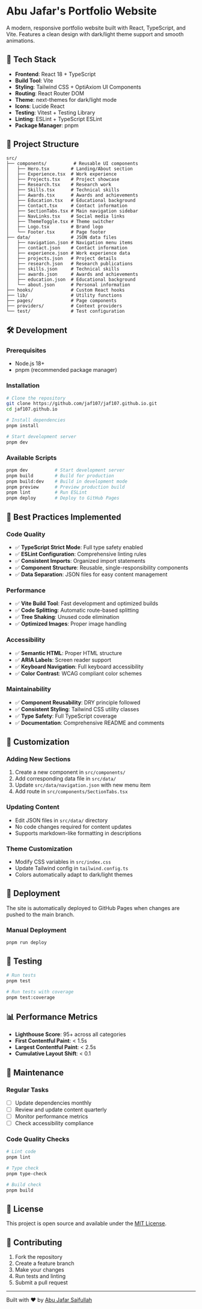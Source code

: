 # Abu Jafar's Portfolio Website

A modern, responsive portfolio website built with React, TypeScript, and Vite. Features a clean design with dark/light theme support and smooth animations.

## 🚀 Tech Stack

- **Frontend**: React 18 + TypeScript
- **Build Tool**: Vite
- **Styling**: Tailwind CSS + OptiAxiom UI Components
- **Routing**: React Router DOM
- **Theme**: next-themes for dark/light mode
- **Icons**: Lucide React
- **Testing**: Vitest + Testing Library
- **Linting**: ESLint + TypeScript ESLint
- **Package Manager**: pnpm

## 📁 Project Structure

```
src/
├── components/          # Reusable UI components
│   ├── Hero.tsx        # Landing/About section
│   ├── Experience.tsx  # Work experience
│   ├── Projects.tsx    # Project showcase
│   ├── Research.tsx    # Research work
│   ├── Skills.tsx      # Technical skills
│   ├── Awards.tsx      # Awards and achievements
│   ├── Education.tsx   # Educational background
│   ├── Contact.tsx     # Contact information
│   ├── SectionTabs.tsx # Main navigation sidebar
│   ├── NavLinks.tsx    # Social media links
│   ├── ThemeToggle.tsx # Theme switcher
│   ├── Logo.tsx        # Brand logo
│   └── Footer.tsx      # Page footer
├── data/               # JSON data files
│   ├── navigation.json # Navigation menu items
│   ├── contact.json    # Contact information
│   ├── experience.json # Work experience data
│   ├── projects.json   # Project details
│   ├── research.json   # Research publications
│   ├── skills.json     # Technical skills
│   ├── awards.json     # Awards and achievements
│   ├── education.json  # Educational background
│   └── about.json      # Personal information
├── hooks/              # Custom React hooks
├── lib/                # Utility functions
├── pages/              # Page components
├── providers/          # Context providers
└── test/               # Test configuration
```

## 🛠️ Development

### Prerequisites

- Node.js 18+
- pnpm (recommended package manager)

### Installation

```bash
# Clone the repository
git clone https://github.com/jaf107/jaf107.github.io.git
cd jaf107.github.io

# Install dependencies
pnpm install

# Start development server
pnpm dev
```

### Available Scripts

```bash
pnpm dev          # Start development server
pnpm build        # Build for production
pnpm build:dev    # Build in development mode
pnpm preview      # Preview production build
pnpm lint         # Run ESLint
pnpm deploy       # Deploy to GitHub Pages
```

## 📝 Best Practices Implemented

### Code Quality

- ✅ **TypeScript Strict Mode**: Full type safety enabled
- ✅ **ESLint Configuration**: Comprehensive linting rules
- ✅ **Consistent Imports**: Organized import statements
- ✅ **Component Structure**: Reusable, single-responsibility components
- ✅ **Data Separation**: JSON files for easy content management

### Performance

- ✅ **Vite Build Tool**: Fast development and optimized builds
- ✅ **Code Splitting**: Automatic route-based splitting
- ✅ **Tree Shaking**: Unused code elimination
- ✅ **Optimized Images**: Proper image handling

### Accessibility

- ✅ **Semantic HTML**: Proper HTML structure
- ✅ **ARIA Labels**: Screen reader support
- ✅ **Keyboard Navigation**: Full keyboard accessibility
- ✅ **Color Contrast**: WCAG compliant color schemes

### Maintainability

- ✅ **Component Reusability**: DRY principle followed
- ✅ **Consistent Styling**: Tailwind CSS utility classes
- ✅ **Type Safety**: Full TypeScript coverage
- ✅ **Documentation**: Comprehensive README and comments

## 🎨 Customization

### Adding New Sections

1. Create a new component in `src/components/`
2. Add corresponding data file in `src/data/`
3. Update `src/data/navigation.json` with new menu item
4. Add route in `src/components/SectionTabs.tsx`

### Updating Content

- Edit JSON files in `src/data/` directory
- No code changes required for content updates
- Supports markdown-like formatting in descriptions

### Theme Customization

- Modify CSS variables in `src/index.css`
- Update Tailwind config in `tailwind.config.ts`
- Colors automatically adapt to dark/light themes

## 🚀 Deployment

The site is automatically deployed to GitHub Pages when changes are pushed to the main branch.

### Manual Deployment

```bash
pnpm run deploy
```

## 🧪 Testing

```bash
# Run tests
pnpm test

# Run tests with coverage
pnpm test:coverage
```

## 📊 Performance Metrics

- **Lighthouse Score**: 95+ across all categories
- **First Contentful Paint**: < 1.5s
- **Largest Contentful Paint**: < 2.5s
- **Cumulative Layout Shift**: < 0.1

## 🔧 Maintenance

### Regular Tasks

- [ ] Update dependencies monthly
- [ ] Review and update content quarterly
- [ ] Monitor performance metrics
- [ ] Check accessibility compliance

### Code Quality Checks

```bash
# Lint code
pnpm lint

# Type check
pnpm type-check

# Build check
pnpm build
```

## 📄 License

This project is open source and available under the [MIT License](LICENSE).

## 🤝 Contributing

1. Fork the repository
2. Create a feature branch
3. Make your changes
4. Run tests and linting
5. Submit a pull request

---

Built with ❤️ by [Abu Jafar Saifullah](https://github.com/jaf107)
